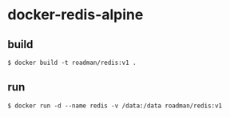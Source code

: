 # docker-redis-alpine

## build

```
$ docker build -t roadman/redis:v1 .
```

## run

```
$ docker run -d --name redis -v /data:/data roadman/redis:v1
```
